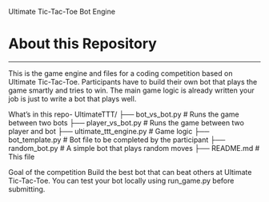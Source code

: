 Ultimate Tic-Tac-Toe Bot Engine

# About this Repository
----
This is the game engine and files for a coding competition based on Ultimate Tic-Tac-Toe.
Participants have to build their own bot that plays the game smartly and tries to win. The main game logic is already written your job is just to write a bot that plays well.


What’s in this repo-
UltimateTTT/
├── bot_vs_bot.py           # Runs the game between two bots
├── player_vs_bot.py        # Runs the game between two player and bot
├── ultimate_ttt_engine.py  # Game logic
├── bot_template.py         # Bot file to be completed by the participant
├── random_bot.py           # A simple bot that plays random moves
├── README.md               # This file


Goal of the competition
Build the best bot that can beat others at Ultimate Tic-Tac-Toe.
You can test your bot locally using run_game.py before submitting.
